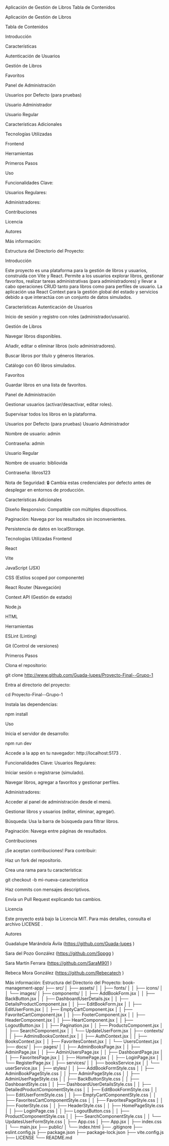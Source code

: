 Aplicación de Gestión de Libros
Tabla de Contenidos

Aplicación de Gestión de Libros

Tabla de Contenidos

Introducción

Características

Autenticación de Usuarios

Gestión de Libros

Favoritos

Panel de Administración

Usuarios por Defecto (para pruebas)

Usuario Administrador

Usuario Regular

Características Adicionales

Tecnologías Utilizadas

Frontend

Herramientas

Primeros Pasos

Uso

Funcionalidades Clave:

Usuarios Regulares:

Administradores:

Contribuciones

Licencia

Autores

Más información:

Estructura del Directorio del Proyecto:

Introducción

Este proyecto es una plataforma para la gestión de libros y usuarios, construida con Vite y React. Permite a los usuarios explorar libros, gestionar favoritos, realizar tareas administrativas (para administradores) y llevar a cabo operaciones CRUD tanto para libros como para perfiles de usuario. La aplicación usa React Context para la gestión global del estado y servicios debido a que interactúa con un conjunto de datos simulados.

Características
Autenticación de Usuarios

Inicio de sesión y registro con roles (administrador/usuario).

Gestión de Libros

Navegar libros disponibles.

Añadir, editar o eliminar libros (solo administradores).

Buscar libros por título y géneros literarios.

Catálogo con 60 libros simulados.

Favoritos

Guardar libros en una lista de favoritos.

Panel de Administración

Gestionar usuarios (activar/desactivar, editar roles).

Supervisar todos los libros en la plataforma.

Usuarios por Defecto (para pruebas)
Usuario Administrador

Nombre de usuario: admin

Contraseña: admin

Usuario Regular

Nombre de usuario: bibliovida

Contraseña: libros123

Nota de Seguridad: 🔒 Cambia estas credenciales por defecto antes de desplegar en entornos de producción.

Características Adicionales

Diseño Responsivo: Compatible con múltiples dispositivos.

Paginación: Navega por los resultados sin inconvenientes.

Persistencia de datos en localStorage.

Tecnologías Utilizadas
Frontend

React

Vite

JavaScript (JSX)

CSS (Estilos scoped por componente)

React Router (Navegación)

Context API (Gestión de estado)

Node.js

HTML

Herramientas

ESLint (Linting)

Git (Control de versiones)

Primeros Pasos

Clona el repositorio:

git clone http://www.github.com/Guada-lupes/Proyecto-Final--Grupo-1


Entra al directorio del proyecto:

cd Proyecto-Final--Grupo-1


Instala las dependencias:

npm install

Uso

Inicia el servidor de desarrollo:

npm run dev


Accede a la app en tu navegador: http://localhost:5173
.

Funcionalidades Clave:
Usuarios Regulares:

Iniciar sesión o registrarse (simulado).

Navegar libros, agregar a favoritos y gestionar perfiles.

Administradores:

Acceder al panel de administración desde el menú.

Gestionar libros y usuarios (editar, eliminar, agregar).

Búsqueda: Usa la barra de búsqueda para filtrar libros.

Paginación: Navega entre páginas de resultados.

Contribuciones

¡Se aceptan contribuciones! Para contribuir:

Haz un fork del repositorio.

Crea una rama para tu característica:

git checkout -b mi-nueva-caracteristica


Haz commits con mensajes descriptivos.

Envía un Pull Request explicando tus cambios.

Licencia

Este proyecto está bajo la Licencia MIT.
Para más detalles, consulta el archivo LICENSE
.

Autores

Guadalupe Marándola Ávila (https://github.com/Guada-lupes
)

Sara del Pozo González (https://github.com/Sppgg
)

Sara Martín Ferrara (https://github.com/SaraM901
)

Rebeca Mora González (https://github.com/Rebecatech
)

Más información:
Estructura del Directorio del Proyecto:
book-management-app/
├── src/
│   ├── assets/
│   │   ├── fonts/
│   │   ├── icons/
│   │   └── images/
│   ├── components/
│   │   ├── AddBookForm.jsx
│   │   ├── BackButton.jsx
│   │   ├── DashboardUserDetails.jsx
│   │   ├── DetailsProductComponent.jsx
│   │   ├── EditBookForm.jsx
│   │   ├── EditUserForm.jsx
│   │   ├── EmptyCartComponent.jsx
│   │   ├── FavoriteCartComponent.jsx
│   │   ├── FooterComponent.jsx
│   │   ├── HeaderComponent.jsx
│   │   ├── HeartComponent.jsx
│   │   ├── LogoutButton.jsx
│   │   ├── Pagination.jsx
│   │   ├── ProductsComponent.jsx
│   │   ├── SearchComponent.jsx
│   │   └── UpdateUserForm.jsx
│   ├── contexts/
│   │   ├── AdminsBooksContext.jsx
│   │   ├── AuthContext.jsx
│   │   ├── BooksContext.jsx
│   │   ├── FavoritesContext.jsx
│   │   └── UsersContext.jsx
│   ├── docs/
│   ├── pages/
│   │   ├── AdminBooksPage.jsx
│   │   ├── AdminPage.jsx
│   │   ├── AdminUsersPage.jsx
│   │   ├── DashboardPage.jsx
│   │   ├── FavoritesPage.jsx
│   │   ├── HomePage.jsx
│   │   ├── LoginPage.jsx
│   │   └── RegisterPage.jsx
│   ├── services/
│   │   ├── booksService.jsx
│   │   └── userService.jsx
│   ├── styles/
│   │   ├── AddBookFormStyle.css
│   │   ├── AdminBookPageStyle.css
│   │   ├── AdminPageStyle.css
│   │   ├── AdminUserPageStyle.css
│   │   ├── BackButtonStyle.css
│   │   ├── DashboardStyle.css
│   │   ├── DashboardUserDetailsStyle.css
│   │   ├── DetailedProductComponentStyle.css
│   │   ├── EditBookFormStyle.css
│   │   ├── EditUserFormStyle.css
│   │   ├── EmptyCartComponentStyle.css
│   │   ├── FavoritesCartComponentStyle.css
│   │   ├── FavoritesPageStyle.css
│   │   ├── FooterStyle.css
│   │   ├── HeaderStyle.css
│   │   ├── HomePageStyle.css
│   │   ├── LoginPage.css
│   │   ├── LogoutButton.css
│   │   ├── ProductComponentStyle.css
│   │   ├── SearchComponentStyle.css
│   │   └── UpdatesUserFormStyle.css
│   ├── App.css
│   ├── App.jsx
│   ├── index.css
│   └── main.jsx
├── public/
│   └── index.html
├── .gitignore
├── eslint.config.js
├── package.json
├── package-lock.json
├── vite.config.js
├── LICENSE
└── README.md


